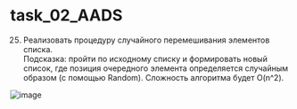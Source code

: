 # task_02_AADS
25.	Реализовать процедуру случайного перемешивания элементов списка.	
Подсказка: пройти по исходному списку и формировать новый список, где позиция очередного элемента определяется случайным образом (с помощью Random).
Сложность алгоритма будет O(n^2).

![image](https://user-images.githubusercontent.com/44434924/170870662-073a204f-a5fe-4142-8fd1-fa32a2313f3c.png)
